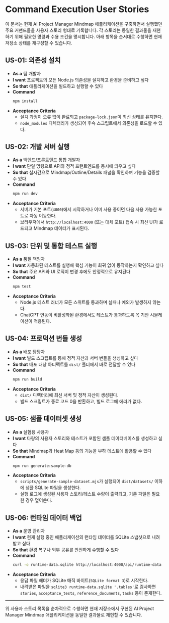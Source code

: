 # Command Execution User Stories

이 문서는 현재 AI Project Manager Mindmap 애플리케이션을 구축하면서 실행했던 주요 커맨드들을 사용자 스토리 형태로 기록합니다. 각 스토리는 동일한 결과물을 재현하기 위해 필요한 명령과 수용 조건을 명시합니다. 아래 항목을 순서대로 수행하면 현재 저장소 상태를 재구성할 수 있습니다.

## US-01: 의존성 설치
- **As a** 팀 개발자
- **I want** 프로젝트의 모든 Node.js 의존성을 설치하고 환경을 준비하고 싶다
- **So that** 애플리케이션을 빌드하고 실행할 수 있다
- **Command**
  ```bash
  npm install
  ```
- **Acceptance Criteria**
  - 설치 과정이 오류 없이 완료되고 `package-lock.json`이 최신 상태를 유지한다.
  - `node_modules` 디렉터리가 생성되어 후속 스크립트에서 의존성을 로드할 수 있다.

## US-02: 개발 서버 실행
- **As a** 백엔드/프론트엔드 통합 개발자
- **I want** 단일 명령으로 API와 정적 프런트엔드를 동시에 띄우고 싶다
- **So that** 실시간으로 Mindmap/Outline/Details 패널을 확인하며 기능을 검증할 수 있다
- **Command**
  ```bash
  npm run dev
  ```
- **Acceptance Criteria**
  - 서버가 기본 포트(`4000`)에서 시작하거나 이미 사용 중이면 다음 사용 가능한 포트로 자동 이동한다.
  - 브라우저에서 `http://localhost:4000` (또는 대체 포트) 접속 시 최신 UI가 로드되고 Mindmap 데이터가 표시된다.

## US-03: 단위 및 통합 테스트 실행
- **As a** 품질 책임자
- **I want** 자동화된 테스트를 실행해 핵심 기능이 회귀 없이 동작하는지 확인하고 싶다
- **So that** 주요 API와 UI 로직이 변경 후에도 안정적으로 유지된다
- **Command**
  ```bash
  npm test
  ```
- **Acceptance Criteria**
  - Node.js 테스트 러너가 모든 스위트를 통과하며 실패나 예외가 발생하지 않는다.
  - ChatGPT 연동이 비활성화된 환경에서도 테스트가 통과하도록 목 기반 시뮬레이션이 적용된다.

## US-04: 프로덕션 번들 생성
- **As a** 배포 담당자
- **I want** 빌드 스크립트를 통해 정적 자산과 서버 번들을 생성하고 싶다
- **So that** 배포 대상 아티팩트를 `dist/` 폴더에서 바로 전달할 수 있다
- **Command**
  ```bash
  npm run build
  ```
- **Acceptance Criteria**
  - `dist/` 디렉터리에 최신 서버 및 정적 자산이 생성된다.
  - 빌드 스크립트가 종료 코드 0을 반환하고, 빌드 로그에 에러가 없다.

## US-05: 샘플 데이터셋 생성
- **As a** 실험용 사용자
- **I want** 다량의 사용자 스토리와 테스트가 포함된 샘플 데이터베이스를 생성하고 싶다
- **So that** Mindmap과 Heat Map 등의 기능을 부하 테스트에 활용할 수 있다
- **Command**
  ```bash
  npm run generate:sample-db
  ```
- **Acceptance Criteria**
  - `scripts/generate-sample-dataset.mjs`가 실행되어 `dist/datasets/` 이하에 샘플 SQLite 파일을 생성한다.
  - 실행 로그에 생성된 사용자 스토리/테스트 수량이 출력되고, 기존 파일은 필요한 경우 덮어쓴다.

## US-06: 런타임 데이터 백업
- **As a** 운영 관리자
- **I want** 현재 실행 중인 애플리케이션의 런타임 데이터를 SQLite 스냅샷으로 내려받고 싶다
- **So that** 환경 복구나 외부 공유를 안전하게 수행할 수 있다
- **Command**
  ```bash
  curl -o runtime-data.sqlite http://localhost:4000/api/runtime-data
  ```
- **Acceptance Criteria**
  - 응답 파일 헤더가 SQLite 매직 바이트(`SQLite format 3`)로 시작한다.
  - 내려받은 파일을 `sqlite3 runtime-data.sqlite '.tables'`로 검사하면 `stories`, `acceptance_tests`, `reference_documents`, `tasks` 등이 존재한다.

---

위 사용자 스토리 목록을 순차적으로 수행하면 현재 저장소에서 구현된 AI Project Manager Mindmap 애플리케이션을 동일한 결과물로 재현할 수 있습니다.
